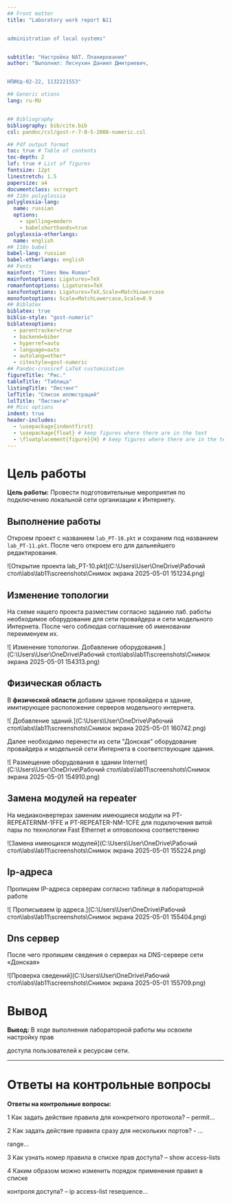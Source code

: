 ```yaml
---
## Front matter
title: "Laboratory work report №11


administration of local systems"


subtitle: "Настройка NAT. Планирование"
author: "Выполнил: Леснухин Даниил Дмитриевич, 


НПИбд-02-22, 1132221553"

## Generic otions
lang: ru-RU


## Bibliography
bibliography: bib/cite.bib
csl: pandoc/csl/gost-r-7-0-5-2008-numeric.csl

## Pdf output format
toc: true # Table of contents
toc-depth: 2
lof: true # List of figures
fontsize: 12pt
linestretch: 1.5
papersize: a4
documentclass: scrreprt
## I18n polyglossia
polyglossia-lang:
  name: russian
  options:
	- spelling=modern
	- babelshorthands=true
polyglossia-otherlangs:
  name: english
## I18n babel
babel-lang: russian
babel-otherlangs: english
## Fonts
mainfont: "Times New Roman"
mainfontoptions: Ligatures=TeX
romanfontoptions: Ligatures=TeX
sansfontoptions: Ligatures=TeX,Scale=MatchLowercase
monofontoptions: Scale=MatchLowercase,Scale=0.9
## Biblatex
biblatex: true
biblio-style: "gost-numeric"
biblatexoptions:
  - parentracker=true
  - backend=biber
  - hyperref=auto
  - language=auto
  - autolang=other*
  - citestyle=gost-numeric
## Pandoc-crossref LaTeX customization
figureTitle: "Рис."
tableTitle: "Таблица"
listingTitle: "Листинг"
lofTitle: "Список иллюстраций"
lolTitle: "Листинги"
## Misc options
indent: true
header-includes:
  - \usepackage{indentfirst}
  - \usepackage{float} # keep figures where there are in the text
  - \floatplacement{figure}{H} # keep figures where there are in the text
---
```


# Цель работы
**Цель работы:**
Провести подготовительные мероприятия по подключению локальной сети организации к Интернету.

## **Выполнение работы**

 Откроем проект с названием `lab_PT-10.pkt` и сохраним под названием `lab_PT-11.pkt`. После чего откроем его для дальнейшего редактирования.

   ![Открытие проекта lab_PT-10.pkt](C:\Users\User\OneDrive\Рабочий стол\labs\lab11\screenshots\Снимок экрана 2025-05-01 151234.png)

   
## **Изменение топологии**
На схеме нашего проекта разместим согласно заданию лаб. работы необходимое оборудование для сети провайдера и сети модельного Интернета. После чего соблюдая соглашение об именовании переименуем их.

![ Изменение топологии. Добавление оборудования.](C:\Users\User\OneDrive\Рабочий стол\labs\lab11\screenshots\Снимок экрана 2025-05-01 154313.png)


## **Физическая область**
В **физической области** добавим здание провайдера и здание, имитирующее расположение серверов модельного интернета.
   
![ Добавление зданий.](C:\Users\User\OneDrive\Рабочий стол\labs\lab11\screenshots\Снимок экрана 2025-05-01 160742.png)

Далее необходимо перенести из сети "Донская" оборудование провайдера и модельной сети Интернета в соответствующие здания.
  
![ Размещение оборудования в здании Internet](C:\Users\User\OneDrive\Рабочий стол\labs\lab11\screenshots\Снимок экрана 2025-05-01 154910.png)



## Замена модулей на repeater 

На медиаконвертерах заменим имеющиеся модули на PT-REPEATERNM-1FFE и PT-REPEATER-NM-1CFE для подключения витой пары по технологии Fast Ethernet и оптоволокна соответственно


   
   ![Замена имеющихся модулей](C:\Users\User\OneDrive\Рабочий стол\labs\lab11\screenshots\Снимок экрана 2025-05-01 155224.png)


## Ip-адреса

Пропишем IP-адреса серверам согласно таблице в лабораторной работе



   ![ Прописываем ip адреса.](C:\Users\User\OneDrive\Рабочий стол\labs\lab11\screenshots\Снимок экрана 2025-05-01 155404.png)

## Dns сервер

После чего пропишем сведения о серверах на DNS-сервере сети «Донская»


   ![Проверка сведений](C:\Users\User\OneDrive\Рабочий стол\labs\lab11\screenshots\Снимок экрана 2025-05-01 155709.png)  


# Вывод

**Вывод:** В ходе выполнения лабораторной работы мы освоили настройку прав

доступа пользователей к ресурсам сети.


---

# Ответы на контрольные вопросы

**Ответы на контрольные вопросы:**

1 Как задать действие правила для конкретного протокола? – permit…

2 Как задать действие правила сразу для нескольких портов? - …

range…

3 Как узнать номер правила в списке прав доступа? – show access-lists

4 Каким образом можно изменить порядок применения правил в списке

контроля доступа? – ip access-list resequence…

